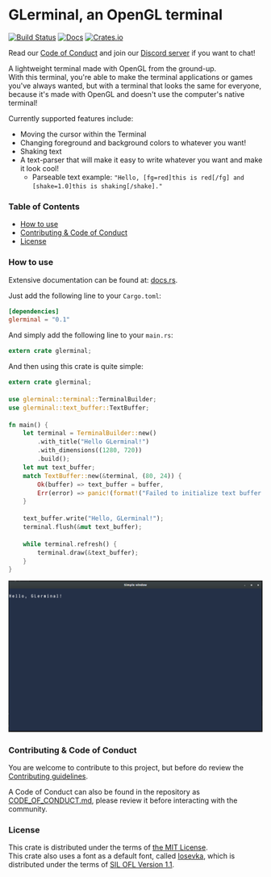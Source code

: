 # GLerminal, an OpenGL terminal
[![Build Status](https://travis-ci.org/Teascade/glerminal.svg?branch=0.1.4)](https://travis-ci.org/Teascade/glerminal)
[![Docs](https://docs.rs/glerminal/badge.svg)](https://docs.rs/glerminal)
[![Crates.io](https://img.shields.io/crates/v/glerminal.svg)](https://crates.io/crates/glerminal)


Read our [Code of Conduct](CODE_OF_CONDUCT.md) and join our [Discord server](https://discord.gg/Wg6D2Rk) if you want to chat!

A lightweight terminal made with OpenGL from the ground-up.  
With this terminal, you're able to make the terminal applications or games you've always wanted, but with a terminal that looks the same for everyone, because it's made with OpenGL and doesn't use the computer's native terminal!

Currently supported features include:
- Moving the cursor within the Terminal
- Changing foreground and background colors to whatever you want!
- Shaking text
- A text-parser that will make it easy to write whatever you want and make it look cool!
  - Parseable text example: `"Hello, [fg=red]this is red[/fg] and [shake=1.0]this is shaking[/shake]."`

### Table of Contents
- [How to use](#how-to-use)
- [Contributing & Code of Conduct](#contributing-&-code-of-conduct)
- [License](#license)

### How to use
Extensive documentation can be found at: [docs.rs][docs].

Just add the following line to your `Cargo.toml`:
```toml
[dependencies]
glerminal = "0.1"
```

And simply add the following line to your `main.rs`:
```rust
extern crate glerminal;
```

And then using this crate is quite simple:
```rust
extern crate glerminal;

use glerminal::terminal::TerminalBuilder;
use glerminal::text_buffer::TextBuffer;

fn main() {
    let terminal = TerminalBuilder::new()
        .with_title("Hello GLerminal!")
        .with_dimensions((1280, 720))
        .build();
    let mut text_buffer;
    match TextBuffer::new(&terminal, (80, 24)) {
        Ok(buffer) => text_buffer = buffer,
        Err(error) => panic!(format!("Failed to initialize text buffer: {}", error)),
    }

    text_buffer.write("Hello, GLerminal!");
    terminal.flush(&mut text_buffer);

    while terminal.refresh() {
        terminal.draw(&text_buffer);
    }
}
```

![What the example looks like](images/example_screenshot.png)

### Contributing & Code of Conduct
You are welcome to contribute to this project, but before do review the [Contributing guidelines](CONTRIBUTING.md).

A Code of Conduct can also be found in the repository as [CODE_OF_CONDUCT.md](CODE_OF_CONDUCT.md), 
please review it before interacting with the community.

### License
This crate is distributed under the terms of [the MIT License][license].  
This crate also uses a font as a default font, called [Iosevka][iosevka], which is distributed under the terms of [SIL OFL Version 1.1][license-iosevka].

[docs]: https://docs.rs/glerminal
[license]: LICENSE.md
[iosevka]: https://github.com/be5invis/Iosevka
[license-iosevka]: LICENSE-IOSEVKA.md
